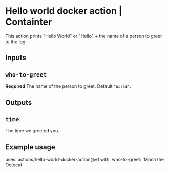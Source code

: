 # Hello world docker action  | Containter

This action prints "Hello World" or "Hello" + the name of a person to greet to the log.

## Inputs



## `who-to-greet`

**Required** The name of the person to greet. Default `"World"`.

## Outputs

## `time`

The time we greeted you.

## Example usage

uses: actions/hello-world-docker-action@v1
with:
  who-to-greet: 'Mona the Octocat'